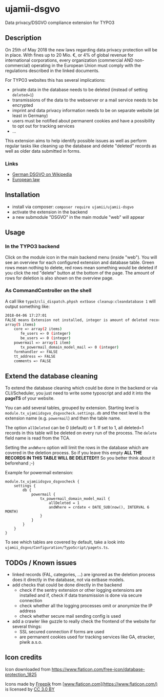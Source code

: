 # ujamii-dsgvo
Data privacy/DSGVO compliance extension for TYPO3

Description
-------------------------

On 25th of May 2018 the new laws regarding data privacy protection will be in place. With fines up to 20 Mio. €, or 4% of
global revenue for international corporations, every organization (commercial AND non-commercial) operating in the European
Union must comply with the regulations described in the linked documents.

For TYPO3 websites this has several implications:

* private data in the database needs to be deleted (instead of setting `deleted=1`)  
* transmissions of the data to the webserver or a mail service needs to be encrypted
* imprint and data privacy information needs to be on separate website (at least in Germany)
* users must be notified about permanent cookies and have a possibility to opt out for tracking services
* ...

This extension aims to help identify possible issues as well as perform regular tasks like cleaning up the database
and delete "deleted" records as well as older data submitted in forms. 

### Links

* [German DSGVO on Wikipedia](https://de.wikipedia.org/wiki/Datenschutz-Grundverordnung)
* [European law](http://eur-lex.europa.eu/legal-content/DE/TXT/?uri=uriserv:OJ.L_.2016.119.01.0001.01.DEU&toc=OJ:L:2016:119:TOC)

Installation
-------------------------

* install via composer: `composer require ujamii/ujamii-dsgvo`
* activate the extension in the backend
* a new submodule "DSGVO" in the main module "web" will appear

Usage
-------------------------

### In the TYPO3 backend

Click on the module icon in the main backend menu (inside "web"). You will see an overview for each configured
extension and database table. Green rows mean nothing to delete, red rows mean something would be deleted if
you click the red "delete" button at the bottom of the page. The amount of rows for deletion is also shown on
the overview page. 

### As CommandController on the shell

A call like `typo3/cli_dispatch.phpsh extbase cleanup:cleandatabase 1` will output something like:

```bash
2018-04-06 17:27:01
FALSE means Extension not installed, integer is amount of deleted records.
array(5 items)
	core => array(2 items)
	   fe_users => 0 (integer)
	   be_users => 0 (integer)
	powermail => array(1 item)
	   tx_powermail_domain_model_mail => 0 (integer)
	formhandler => FALSE
	tt_address => FALSE
	comments => FALSE
```

Extend the database cleaning
-------------------------

To extend the database cleaning which could be done in the backend or via CLI/Scheduler, you just need to write
some typoscript and add it into the **pageTS** of your website.

You can add several tables, grouped by extension. Starting level is `module.tx_ujamiidsgvo_dsgvocheck.settings.db`
and the next level is the extension name (e.g. `powermail`) and then the table name.

The option `allDeleted` can be 0 (default) or 1. If set to 1, all deleted=1 records in this table will be deleted
on every run of the process. The `delete` field name is read from the TCA.

Setting the `andWhere` option will limit the rows in the database which are covered in the deletion process. So if you leave
this empty **ALL THE RECORDS IN THIS TABLE WILL BE DELETED!!!** So you better think about it beforehand ;-) 

Example for powermail extension:
```typo3_typoscript
module.tx_ujamiidsgvo_dsgvocheck {
    settings {
        db {
            powermail {
                tx_powermail_domain_model_mail {
                    allDeleted = 1
                    andWhere = crdate < DATE_SUB(now(), INTERVAL 6 MONTH)
                }
            }
        }
    }
}
```

To see which tables are covered by default, take a look into `ujamii_dsgvo/Configuration/TypoScript/pagets.ts`.

TODOs / Known issues
-------------------------

* linked records (FAL, categories, ...) are ignored as the deletion process does it directly in the database, 
not via extbase models.
* add checks that could be done directly in the backend
	* check if the sentry extension or other logging extensions are installed and if, check if data transmission 
	is done via secure connection
	* check whether all the logging processes omit or anonymize the IP address
	* check whether secure mail sending config is used
* add a crawler like guzzle to really check the frontend of the website for several things:
	* SSL secured connection if forms are used
	* are permanent cookies used for tracking services like GA, etracker, piwik a.s.o.


Icon credits
-------------------------

Icon downloaded from https://www.flaticon.com/free-icon/database-protection_1825

Icons made by [Freepik](http://www.freepik.com) from [www.flaticon.com](https://www.flaticon.com/) is licensed by 
[CC 3.0 BY](http://creativecommons.org/licenses/by/3.0/)